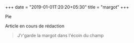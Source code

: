 +++
date = "2019-01-01T:20:20+05:30"
title = "margot"
+++

Pie
<!--more-->
Article en cours de rédaction

> J'r'garde la margot dans l'écoin du champ
